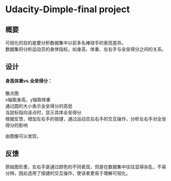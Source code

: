 # Udacity-Dimple-final project
## 概要
可视化的目的是要分析数据集中以前多名棒球手的表现差异。\
数据集将分析运动员的身体指标，如身高、体重、左右手与全垒得分之间的关系。
## 设计
#### 身高体重vs.全垒得分：
散点图\
x轴取身高，y轴取体重\
通过圆的大小表示全垒得分的高低\
当鼠标指向该点时，显示具体全垒得分\
根据反馈，增加左右手的按键，通过运动员左右手的交互操作，分析左右手对全垒得分的影响

由图像可以发现，
## 反馈
原始图形里，左右手是通过颜色的不同表现，但是在数据集中往往显得杂乱，不易分辨。因此选用了按键的交互操作，使读者更易于理解可视化。
